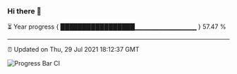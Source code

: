 ### Hi there 👋

⏳ Year progress { █████████████████▁▁▁▁▁▁▁▁▁▁▁▁▁ } 57.47 %

---

⏰ Updated on Thu, 29 Jul 2021 18:12:37 GMT

![Progress Bar CI](https://github.com/liununu/liununu/workflows/Progress%20Bar%20CI/badge.svg)
